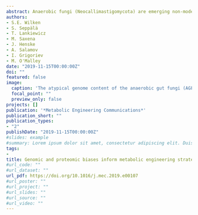 ```yaml
---
abstract: Anaerobic fungi (Neocallimastigomycota) are emerging non-model hosts for biotechnology due to their wealth of biomass-degrading enzymes, yet tools to engineer these fungi have not yet been established. Here, we show that the anaerobic gut fungi have the most GC depleted genomes among 443 sequenced organisms in the fungal kingdom, which has ramifications for heterologous expression of genes as well as for emerging CRISPR-based genome engineering approaches. Comparative genomic analyses suggest that anaerobic fungi may contain cellular machinery to aid in sexual reproduction, yet a complete mating pathway was not identified. Predicted proteomes of the anaerobic fungi also contain an unusually large fraction of proteins with homopolymeric amino acid runs consisting of five or more identical consecutive amino acids. In particular, threonine runs are especially enriched in anaerobic fungal carbohydrate active enzymes (CAZymes) and this, together with a high abundance of predicted N-glycosylation motifs, suggest that gut fungal CAZymes are heavily glycosylated, which have ramifications for heterologous production of these biotechnologically useful enzymes. Finally, we present a codon optimization strategy to aid in the development of genetic engineering tools tailored to these early-branching anaerobic fungi.
authors:
- S.E. Wilken
- S. Seppälä
- T. Lankiewicz
- M. Saxena
- J. Henske
- A. Salamov
- I. Grigoriev
- M. O'Malley
date: "2019-11-15T00:00:00Z"
doi: ""
featured: false
image:
  caption: 'The atypical genome content of the anaerobic gut fungi (AGF) could present a challenge to engineering efforts in the future. However, by carefully considering how AGF genome content might affect future engineering efforts we have produced some analyses and guidance that could alleviate some of the challenge.'
  focal_point: ""
  preview_only: false
projects: []
publication: '*Metabolic Engineering Communications*'
publication_short: ""
publication_types:
- "2"
publishDate: "2019-11-15T00:00:00Z"
#slides: example
#summary: Lorem ipsum dolor sit amet, consectetur adipiscing elit. Duis posuere tellus ac convallis placerat. Proin tincidunt magna sed ex sollicitudin condimentum.
tags:
- 
title: Genomic and proteomic biases inform metabolic engineering strategies for anaerobic fungi
#url_code: ""
#url_dataset: ""
url_pdf: https://doi.org/10.1016/j.mec.2019.e00107 
#url_poster: ""
#url_project: ""
#url_slides: ""
#url_source: ""
#url_video: ""
---
```

